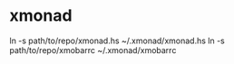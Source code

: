 xmonad
======

ln -s path/to/repo/xmonad.hs ~/.xmonad/xmonad.hs
ln -s path/to/repo/xmobarrc ~/.xmonad/xmobarrc
